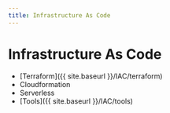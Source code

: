 ```yaml
---
title: Infrastructure As Code
---
```


# Infrastructure As Code

- [Terraform]({{ site.baseurl }}/IAC/terraform)
- Cloudformation
- Serverless
- [Tools]({{ site.baseurl }}/IAC/tools)
